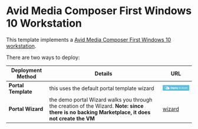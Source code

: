 # Avid Media Composer First Windows 10 Workstation 

This template implements a [Avid Media Composer First Windows 10 workstation](https://my.avid.com/get/media-composer-first).

There are two ways to deploy:

   | Deployment Method | Details | URL |
   | --- | --- | --- |
   | **Portal Template** | this uses the default portal template wizard  | <a href="https://portal.azure.com/#create/Microsoft.Template/uri/https%3A%2F%2Fraw.githubusercontent.com%2Fanhowe%2Fazure-util%2Fmaster%2Ftemplates%2Fmedia-composer-first%2Fazuredeploy-auto.json" target="_blank"><img src="https://raw.githubusercontent.com/Azure/azure-quickstart-templates/master/1-CONTRIBUTION-GUIDE/images/deploytoazure.png"/></a> |
   | **Portal Wizard** | the demo portal Wizard walks you through the creation of the Wizard.  **Note: since there is no backing Marketplace, it does not create the VM** | [wizard](https://portal.azure.com/#blade/Microsoft_Azure_Compute/CreateMultiVmWizardBlade/internal_bladeCallId/anything/internal_bladeCallerParams/{"initialData":{},"providerConfig":{"createUiDefinition":"https%3A%2F%2Fstageb52fce95de5f4b37afc.blob.core.windows.net%2Fcreateuidef%2FcreateUIDefinition.json%3Fsv%3D2017-07-29%26sr%3Db%26sig%3DpIyIOWQsCn%252Fns6C2ClLtxLNmgGVFcj8siCZV7thGMj8%253D%26se%3D2019-01-11T14%253A20%253A55Z%26sp%3Dr"}}) |
